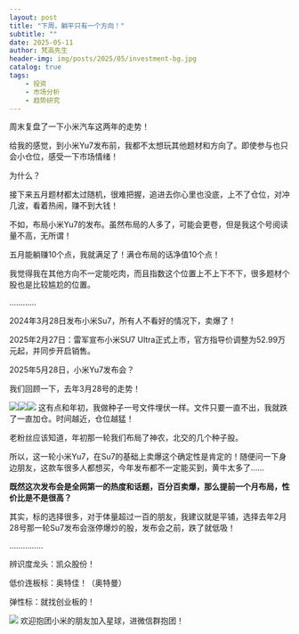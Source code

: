 ```yaml
---
layout: post
title: "下周，躺平只有一个方向！"
subtitle: ""
date: 2025-05-11
author: 梵高先生
header-img: img/posts/2025/05/investment-bg.jpg
catalog: true
tags:
    - 投资
    - 市场分析
    - 趋势研究
---
```


周末复盘了一下小米汽车这两年的走势！

给我的感觉，到小米Yu7发布前，我都不太想玩其他题材和方向了。即使参与也只会小仓位，感受一下市场情绪！

为什么？

接下来五月题材都太过随机，很难把握，追进去你心里也没底，上不了仓位，对冲几波，看着热闹，赚不到大钱！

不如，布局小米Yu7的发布。虽然布局的人多了，可能会更卷，但是我这个号阅读量不高，无所谓！

五月能躺赚10个点，我就满足了！满仓布局的话净值10个点！

我觉得我在其他方向不一定能吃肉，而且指数这个位置上不上下不下，很多题材个股也是比较尴尬的位置。

…………

2024年3月28日发布小米Su7，所有人不看好的情况下，卖爆了！

2025年2月27日：雷军宣布小米SU7 Ultra正式上市，官方指导价调整为52.99万元起，并同步开启销售。

2025年5月28日，小米Yu7发布会？

我们回顾一下，去年3月28号的走势！

![](https://mmbiz.qpic.cn/sz_mmbiz_jpg/https://mmbiz.qpic.cn/sz_mmbiz_jpg/ViaIfpMVXKTSkRJq8x4MKvfFibicl77iaj4ROl1LSmD5v0vedulqXutIt5nRG9sZ9nVOnWnibiciaOPiaW9ic1ouORkUPEA/640?wx_fmt=jpeg)![](https://mmbiz.qpic.cn/sz_mmbiz_jpg/https://mmbiz.qpic.cn/sz_mmbiz_jpg/ViaIfpMVXKTSkRJq8x4MKvfFibicl77iaj4Rz73VqWj3UkR1iaWdIBicibiafYjDj74TDaticZjkwOq8tqBzoeOueMxbpMA/640?wx_fmt=jpeg)![](https://mmbiz.qpic.cn/sz_mmbiz_jpg/https://mmbiz.qpic.cn/sz_mmbiz_jpg/ViaIfpMVXKTSkRJq8x4MKvfFibicl77iaj4RO6Fd2Zd2A5ibFFfm9TFxqQB3ib1VrNst2g5johBibPJqZqib90Hk2OT2AQ/640?wx_fmt=jpeg)
这有点和年初，我做种子一号文件埋伏一样。文件只要一直不出，我就跌了一直加仓。时间越近，仓位越猛！

老粉丝应该知道，年初那一轮我们布局了神农，北交的几个种子股。

所以，这一轮小米Yu7，在Su7的基础上卖爆这个确定性是肯定的！随便问一下身边朋友，这款车很多人都想买，今年发布都不一定能买到，黄牛太多了……

**既然这次发布会是全网第一的热度和话题，百分百卖爆，那么提前一个月布局，性价比是不是很高？**

其实，标的选择很多，对于体量超过一百的朋友，我建议就是平铺，选择去年2月28号那一轮Su7发布会涨停爆炒的股，发布会之前，跌了就低吸！

……………

辨识度龙头：凯众股份！

低价连板标：奥特佳！（奥特曼）

弹性标：就找创业板的！

![](https://mmbiz.qpic.cn/sz_mmbiz_jpg/https://mmbiz.qpic.cn/sz_mmbiz_jpg/ViaIfpMVXKTSkRJq8x4MKvfFibicl77iaj4RgD244HEy14qs0VsgIsKGj2UOLVLdPcZWI22QUVpna8Fv09PLld9cnQ/640?wx_fmt=jpeg)
欢迎抱团小米的朋友加入星球，进微信群抱团！